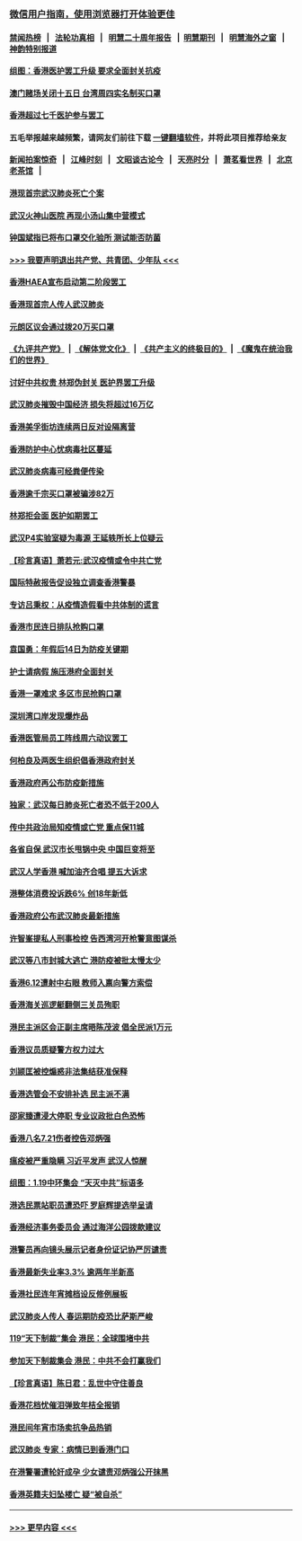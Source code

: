### [微信用户指南，使用浏览器打开体验更佳](https://github.com/gfw-breaker/banned-news1/blob/master/indexes/wechat-guide.md?t=0)
#### [禁闻热榜](热点新闻.md?t=0)  &nbsp;&nbsp;|&nbsp;&nbsp; [法轮功真相](https://github.com/gfw-breaker/truth/blob/master/README.md?t=0) &nbsp;&nbsp;|&nbsp;&nbsp; [明慧二十周年报告](https://github.com/gfw-breaker/mh-reports/blob/master/README.md?t=0) &nbsp;&nbsp;|&nbsp;&nbsp;[明慧期刊](https://github.com/gfw-breaker/mh-qikan) &nbsp;&nbsp;|&nbsp;&nbsp; [明慧海外之窗](https://github.com/gfw-breaker/mh-news/blob/master/README.md?t=0) &nbsp;&nbsp;|&nbsp;&nbsp; [神韵特别报道](https://github.com/gfw-breaker/mh-news/blob/master/shenyun.md?t=0)
#### [组图：香港医护罢工升级 要求全面封关抗疫](../pages/nsc415/n11844107.md?t=02051244) 
#### [澳门赌场关闭十五日 台湾周四实名制买口罩](../pages/nsc415/n11845083.md?t=02051244) 
#### [香港超过七千医护参与罢工](../pages/nsc415/n11845051.md?t=02051244) 
#### 五毛举报越来越频繁，请网友们前往下载 [一键翻墙软件](https://github.com/gfw-breaker/ssr-accounts)，并将此项目推荐给亲友
#### [新闻拍案惊奇](https://github.com/gfw-breaker/banned-news1/blob/master/pages/link4.md) &nbsp;&nbsp;|&nbsp;&nbsp; [江峰时刻](https://github.com/gfw-breaker/banned-news1/blob/master/pages/link4.md) &nbsp;&nbsp;|&nbsp;&nbsp; [文昭谈古论今](https://github.com/gfw-breaker/banned-news1/blob/master/pages/link4.md) &nbsp;&nbsp;|&nbsp;&nbsp; [天亮时分](https://github.com/gfw-breaker/banned-news1/blob/master/pages/link4.md) &nbsp;&nbsp;|&nbsp;&nbsp; [萧茗看世界](https://github.com/gfw-breaker/banned-news1/blob/master/pages/link4.md) &nbsp;&nbsp;|&nbsp;&nbsp; [北京老茶馆](https://github.com/gfw-breaker/banned-news1/blob/master/pages/link4.md) &nbsp;&nbsp;|&nbsp;&nbsp; 
#### [港现首宗武汉肺炎死亡个案](../pages/nsc415/n11844998.md?t=02051244) 
#### [武汉火神山医院 再现小汤山集中营模式](../pages/nsc415/n11844763.md?t=02051244) 
#### [钟国斌指已将布口罩交化验所 测试能否防菌](../pages/nsc415/n11842783.md?t=02051244) 
#### [>>> 我要声明退出共产党、共青团、少年队 <<<](https://github.com/begood0513/goodnews/blob/master/quit/letter.md) 
#### [香港HAEA宣布启动第二阶段罢工](../pages/nsc415/n11842723.md?t=02051244) 
#### [香港现首宗人传人武汉肺炎](../pages/nsc415/n11842766.md?t=02051244) 
#### [元朗区议会通过拨20万买口罩](../pages/nsc415/n11842754.md?t=02051244) 
#### [《九评共产党》](https://github.com/begood0513/9ping.md/blob/master/README.md) &nbsp;|&nbsp; [《解体党文化》](../../../../jtdwh.md/blob/master/README.md)  &nbsp;|&nbsp; [《共产主义的终极目的》](../../../../gczydzjmd.md/blob/master/README.md) &nbsp;|&nbsp; [《魔鬼在统治我们的世界》](../../../../mgztzwmdsj.md/blob/master/README.md) 
#### [讨好中共权贵 林郑伪封关 医护界罢工升级](../pages/nsc415/n11842359.md?t=02051244) 
#### [武汉肺炎摧毁中国经济 损失将超过16万亿](../pages/nsc415/n11839723.md?t=02051244) 
#### [香港美孚街坊连续两日反对设隔离营](../pages/nsc415/n11839962.md?t=02051244) 
#### [香港防护中心忧病毒社区蔓延](../pages/nsc415/n11839933.md?t=02051244) 
#### [武汉肺炎病毒可经粪便传染](../pages/nsc415/n11839939.md?t=02051244) 
#### [香港逾千宗买口罩被骗涉82万](../pages/nsc415/n11839914.md?t=02051244) 
#### [林郑拒会面 医护如期罢工](../pages/nsc415/n11839892.md?t=02051244) 
#### [武汉P4实验室疑为毒源 王延轶所长上位疑云](../pages/nsc415/n11835543.md?t=02051244) 
#### [【珍言真语】萧若元:武汉疫情或令中共亡党](../pages/nsc415/n11829394.md?t=02051244) 
#### [国际特赦报告促设独立调查香港警暴](../pages/nsc415/n11833845.md?t=02051244) 
#### [专访吕秉权：从疫情造假看中共体制的谎言](../pages/nsc415/n11833813.md?t=02051244) 
#### [香港市民连日排队抢购口罩](../pages/nsc415/n11833794.md?t=02051244) 
#### [袁国勇：年假后14日为防疫关键期](../pages/nsc415/n11831088.md?t=02051244) 
#### [护士请病假 施压港府全面封关](../pages/nsc415/n11831030.md?t=02051244) 
#### [香港一罩难求 多区市民抢购口罩](../pages/nsc415/n11831002.md?t=02051244) 
#### [深圳湾口岸发现爆炸品](../pages/nsc415/n11828802.md?t=02051244) 
#### [香港医管局员工阵线周六动议罢工](../pages/nsc415/n11828762.md?t=02051244) 
#### [何柏良及两医生组织倡香港政府封关](../pages/nsc415/n11828749.md?t=02051244) 
#### [香港政府再公布防疫新措施](../pages/nsc415/n11828716.md?t=02051244) 
#### [独家：武汉每日肺炎死亡者恐不低于200人](../pages/nsc415/n11828240.md?t=02051244) 
#### [传中共政治局知疫情或亡党 重点保11城](../pages/nsc415/n11828145.md?t=02051244) 
#### [各省自保 武汉市长甩锅中央 中国巨变将至](../pages/nsc415/n11828021.md?t=02051244) 
#### [武汉人学香港 喊加油齐合唱 提五大诉求](../pages/nsc415/n11827046.md?t=02051244) 
#### [港整体消费投诉跌6% 创18年新低](../pages/nsc415/n11817280.md?t=02051244) 
#### [香港政府公布武汉肺炎最新措施](../pages/nsc415/n11817152.md?t=02051244) 
#### [许智峯提私人刑事检控 告西湾河开枪警意图谋杀](../pages/nsc415/n11817132.md?t=02051244) 
#### [武汉等八市封城大逃亡 港防疫被批太慢太少](../pages/nsc415/n11817058.md?t=02051244) 
#### [香港6.12遭射中右眼 教师入禀向警方索偿](../pages/nsc415/n11814678.md?t=02051244) 
#### [香港海关巡逻艇翻侧三关员殉职](../pages/nsc415/n11814604.md?t=02051244) 
#### [港民主派区会正副主席晤陈茂波 倡全民派1万元](../pages/nsc415/n11814582.md?t=02051244) 
#### [香港议员质疑警方权力过大](../pages/nsc415/n11814560.md?t=02051244) 
#### [刘颕匡被控煽惑非法集结获准保释](../pages/nsc415/n11811727.md?t=02051244) 
#### [香港选管会不安排补选 民主派不满](../pages/nsc415/n11811691.md?t=02051244) 
#### [邵家臻遭浸大停职 专业议政批白色恐怖](../pages/nsc415/n11811670.md?t=02051244) 
#### [香港八名7.21伤者控告邓炳强](../pages/nsc415/n11811623.md?t=02051244) 
#### [瘟疫被严重隐瞒 习近平发声 武汉人惊醒](../pages/nsc415/n11811186.md?t=02051244) 
#### [组图：1.19中环集会 “天灭中共”标语多](../pages/nsc415/n11809514.md?t=02051244) 
#### [港选民票站职员遭恐吓 罗庭辉提选举呈请](../pages/nsc415/n11808914.md?t=02051244) 
#### [香港经济事务委员会 通过海洋公园拨款建议](../pages/nsc415/n11808906.md?t=02051244) 
#### [港警员再向镜头展示记者身份证记协严厉谴责](../pages/nsc415/n11808888.md?t=02051244) 
#### [香港最新失业率3.3% 逾两年半新高](../pages/nsc415/n11808887.md?t=02051244) 
#### [香港社民连年宵摊档设反修例展板](../pages/nsc415/n11808857.md?t=02051244) 
#### [武汉肺炎人传人 春运期防疫恐比萨斯严峻](../pages/nsc415/n11808739.md?t=02051244) 
#### [119“天下制裁”集会 港民：全球围堵中共](../pages/nsc415/n11806318.md?t=02051244) 
#### [参加天下制裁集会 港民：中共不会打赢我们](../pages/nsc415/n11806596.md?t=02051244) 
#### [【珍言真语】陈日君：乱世中守住善良](../pages/nsc415/n11806247.md?t=02051244) 
#### [香港花档忧催泪弹致年桔全报销](../pages/nsc415/n11806130.md?t=02051244) 
#### [港民间年宵市场卖抗争品热销](../pages/nsc415/n11806073.md?t=02051244) 
#### [武汉肺炎 专家：病情已到香港门口](../pages/nsc415/n11806020.md?t=02051244) 
#### [在港警署遭轮奸成孕 少女谴责邓炳强公开抹黑](../pages/nsc415/n11805981.md?t=02051244) 
#### [香港英籍夫妇坠楼亡 疑“被自杀”](../pages/nsc415/n11805937.md?t=02051244) 

----
#### [ >>> 更早内容 <<< ](../indexes/nsc415-earlier.md)
